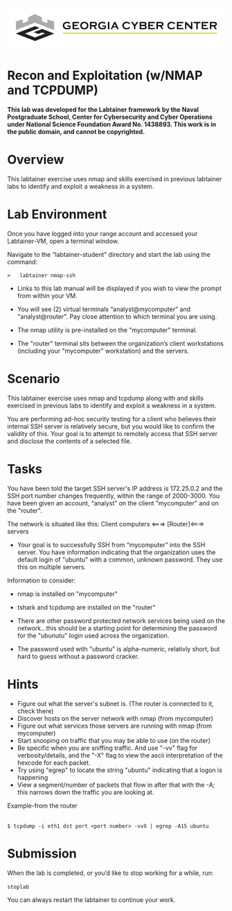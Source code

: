 ![](media/b80e0eacca6dad9d42b5dc3545946591.png)

Recon and Exploitation (w/NMAP and TCPDUMP)
=================================
__This lab was developed for the Labtainer framework by the Naval Postgraduate School,
Center for Cybersecurity and Cyber Operations under National Science Foundation Award
No. 1438893. This work is in the public domain, and cannot be copyrighted.__

Overview
========

This labtainer exercise uses nmap and skills exercised in previous labtainer
labs to identify and exploit a weakness in a system.

Lab Environment
===============

Once you have logged into your range account and accessed your Labtainer-VM,
open a terminal window.

Navigate to the “labtainer-student” directory and start the lab using the
command:

~~~~~~~~~~~~~~~~~~~~~~~~~~~~~~~~~~~~~~~~~~~~~~~~~~~~~~~~~~~~~~~~~~~~~~~~~~~~~~~~
>   labtainer nmap-ssh
~~~~~~~~~~~~~~~~~~~~~~~~~~~~~~~~~~~~~~~~~~~~~~~~~~~~~~~~~~~~~~~~~~~~~~~~~~~~~~~~

-   Links to this lab manual will be displayed if you wish to view the prompt
    from within your VM.
    
    
- You will see (2) virtual terminals “analyst@mycomputer” and "analyst@router". Pay close attention to which terminal you are using.
- The nmap utility is pre-installed on the "mycomputer" terminal. 
- The "router" terminal sits between the organization’s client workstations (including your "mycomputer" workstation) and the servers.

Scenario
===============

This labtainer exercise uses nmap and tcpdump along with and skills exercised in previous labs to identify and exploit a weakness in a system.

You are performing ad-hoc security testing for a client who believes their internal SSH server is relatively secure, but you would like to confirm the
validity of this. Your goal is to attempt to remotely access that SSH server and disclose the contents of a selected file.

Tasks
===============

You have been told the target SSH server's IP address is 172.25.0.2 and the SSH port number changes frequently, within the range of 2000-3000. You have been
given an account, “analyst” on the client "mycomputer" and on the "router".

The network is situated like this: 
Client computers <===> [Router]<===> servers

- Your goal is to successfully SSH from “mycomputer” into the SSH server. You have information indicating that the organization uses the default login of "ubuntu" with a common, unknown password. They use this on multiple servers.

Information to consider:

-   nmap is installed on "mycomputer"

-   tshark and tcpdump are installed on the "router"

-   There are other password protected network services being used on the network...this should be a starting point for determining the password for the "ubunutu" login used across the organization.

- The password used with "ubuntu" is alpha-numeric, relativly short, but hard to guess without a password cracker.


Hints
======

- Figure out what the server's subnet is. (The router is connected to it, check there)
- Discover hosts on the server network with nmap (from mycomputer)
- Figure out what services those servers are running with nmap (from mycomputer)
- Start snooping on traffic that you may be able to use (on the router)
- Be specific when you are sniffing traffic.  And use "-vv" flag for verbosity/details, and the "-X" flag to view the ascii interpretation of the hexcode for each packet.
- Try using "egrep" to locate the string "ubuntu" indicating that a logon is happening
-  View a segment/number of packets that flow in after that with the -A<number of lines to view>; this narrows down the traffic you are looking at.

Example-from the router

```

$ tcpdump -i eth1 dst port <port number> -vvX | egrep -A15 ubuntu

```
Submission
=====

When the lab is completed, or you’d like to stop working for a while, run:

``
stoplab
``

You can always restart the labtainer to continue your work.
